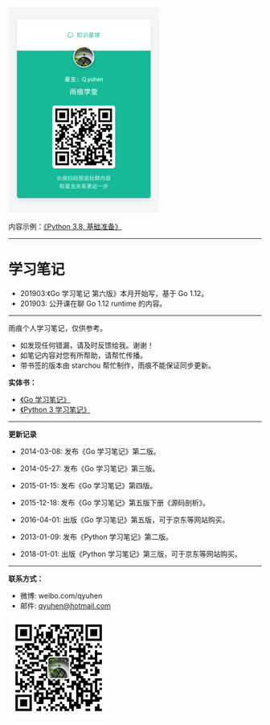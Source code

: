 
<img src="zsxq-qyuhen.png" width=300 height=408 alt="知识星球" />

内容示例：[《Python 3.8, 基础准备》](https://www.yuque.com/docs/share/21967d9a-da33-42eb-9c3a-2a525ae634a3?#)


---

# 学习笔记

* 201903:《Go 学习笔记 第六版》本月开始写，基于 Go 1.12。
* 201903: 公开课在聊 Go 1.12 runtime 的内容。

---

雨痕个人学习笔记，仅供参考。

* 如发现任何错漏，请及时反馈给我。谢谢！
* 如笔记内容对您有所帮助，请帮忙传播。
* 带书签的版本由 starchou 帮忙制作，雨痕不能保证同步更新。


**实体书：**

* [《Go 学习笔记》](https://item.jd.com/11944267.html)
* [《Python 3 学习笔记》](https://item.jd.com/12261161.html)

---

**更新记录**

* 2014-03-08: 发布《Go 学习笔记》第二版。
* 2014-05-27: 发布《Go 学习笔记》第三版。
* 2015-01-15: 发布《Go 学习笔记》第四版。
* 2015-12-18: 发布《Go 学习笔记》第五版下册《源码剖析》。
* 2016-04-01: 出版《Go 学习笔记》第五版，可于京东等网站购买。

* 2013-01-09: 发布《Python 学习笔记》第二版。
* 2018-01-01: 出版《Python 学习笔记》第三版，可于京东等网站购买。

---

**联系方式：**

* 微博: weibo.com/qyuhen
* 邮件: qyuhen@hotmail.com

<img src="qyuhen.jpeg" width=200 height=200 alt="微信号" />
